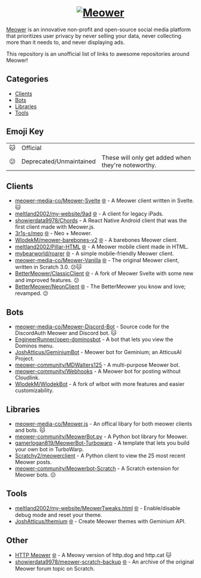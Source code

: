 <h1 align="center"><a href="https://meower.org"><picture>
	<source media="(prefers-color-scheme: dark)" srcset="https://meower.org/assets/meowerlogo-white.svg" />
	<img alt="Meower" src="https://meower.org/assets/meowerlogo.svg"/>
</picture></a></h1>

[Meower](https://meower.org) is an innovative non-profit and open-source social media platform that prioritizes user privacy by never selling your data, never collecting more than it needs to, and never displaying ads.

This repository is an unofficial list of links to awesome repositories around Meower!

## Categories

- [Clients](#clients)
- [Bots](#bots)
- [Libraries](#libraries)
- [Tools](#tools)

## Emoji Key

<table>
<tr><td>🐱</td><td>Official</td><td></td></tr>
<tr><td>😕</td><td>Deprecated/Unmaintained</td><td>These will only get added when they're noteworthy.</td></tr>
</table>

## Clients

- [meower-media-co/Meower-Svelte](https://github.com/meower-media-co/Meower-Svelte) [🌐](https://app.meower.org) - A Meower client written in Svelte. 🐱
- [meltland2002/my-website/9ad](https://github.com/meltland2002/my-website/tree/main/projects/9ad) [🌐](https://meltland.dev/projects/9ad/) - A client for legacy iPads.
- [showierdata9978/Chords](https://github.com/showierdata9978/Chords) - A React Native Android client that was the first client made with Meower.js.
- [3r1s-s/meo](https://github.com/3r1s-s/meo) [🌐](https://meo-32r.pages.dev) - Neo + Meower.
- [WlodekM/meower-barebones-v2](https://github.com/WlodekM/meower-barebones-v2) [🌐](https://meower-barebones-v2.pages.dev) - A barebones Meower client.
- [meltland2002/Pillar-HTML](https://github.com/meltland2002/Pillar-HTML/tree/main) [🌐](https://pillar.getsardonyx.cc/) - A Meower mobile client made in HTML.
- [mybearworld/roarer](https://github.com/mybearworld/roarer) [🌐](https://mybearworld.github.io/roarer) - A simple mobile-friendly Meower client.
- [meower-media-co/Meower-Vanilla](https://github.com/meower-media-co/Meower-Vanilla) [🌐](https://old.meower.org) - The original Meower client, written in Scratch 3.0. 😕🐱
- [BetterMeower/ClassicClient](https://github.com/BetterMeower/ClassicClient) [🌐](https://classic.bettermeower.app) - A fork of Meower Svelte with some new and improved features. 😕
- [BetterMeower/NeonClient](https://github.com/BetterMeower/NeonClient) [🌐](https://bettermeower.app) - The BetterMeower you know and love; revamped. 😕

## Bots

- [meower-media-co/Meower-Discord-Bot](https://github.com/meower-media-co/Meower-Discord-Bot) - Source code for the DiscordAuth Meower and Discord bot. 🐱
- [EngineerRunner/open-dominosbot](https://github.com/EngineerRunner/open-dominosbot/) - A bot that lets you view the Dominos menu.
- [JoshAtticus/GeminiumBot](https://github.com/JoshAtticus/GeminiumBot) - Meower bot for Geminium; an AtticusAI Project.
- [meower-community/MDWalters125](https://github.com/meower-community/MDWalters125) - A multi-purpose Meower bot.
- [meower-community/Webhooks](https://github.com/meower-community/Webhooks) - A Meower bot for posting without Cloudlink.
- [WlodekM/WlodekBot](https://github.com/WlodekM/WlodekBot]) - A fork of wlbot with more features and easier customizability.

## Libraries

- [meower-media-co/Meower.js](https://github.com/meower-media-co/Meower.js) - An offical libary for both meower clients and bots. 🐱
- [meower-community/MeowerBot.py](https://github.com/meower-community/MeowerBot.py) - A Python bot library for Meower. 
- [gamerlogan819/MeowerBot-Turbowarp](https://github.com/gamerlogan819/Meowerbot-Turbowarp) - A template that lets you build your own bot in TurboWarp.
- [Scratchy2/meowerclient](https://github.com/Scratchy2/meowerclient/tree/main) - A Python client to view the 25 most recent Meower posts.
- [meower-community/Meowerbot-Scratch](https://github.com/meower-community/Meowerbot-Scratch) - A Scratch extension for Meower bots. 😕

## Tools
- [meltland2002/my-website/MeowerTweaks.html](https://github.com/meltland2002/my-website/blob/main/projects/MeowerTweaks.html) [🌐](https://meltland.dev/projects/MeowerTweaks) - Enable/disable debug mode and reset your theme.
- [JoshAtticus/themium](https://github.com/JoshAtticus/themium/) [🌐](https://themium.pages.dev) - Create Meower themes with Geminium API.

## Other
- [HTTP Meower](https://github.com/meower-media-co/http-meower) [🌐](https://http.meower.org/) - A Meowy version of http.dog and http.cat 🐱
- [showierdata9978/meower-scratch-backup](https://github.com/showierdata9978/meower-scratch-backup) [🌐](https://meower-scratch-backup.pages.dev/) - An archive of the original Meower forum topic on Scratch.

